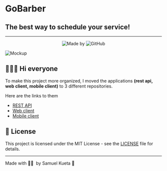 # GoBarber

## The best way to schedule your service!

<hr>
<p align="center">
	<img alt="Made by" src="https://img.shields.io/badge/made%20by-Samuel%20Kueta-%23FF9000">
  <img alt="GitHub" src="https://img.shields.io/github/license/EliasGcf/gobarber?color=%23FF9000">
</p>

<img alt="Mockup" src="https://avatar-websites.s3.eu-west-3.amazonaws.com/gobarber.png">

## 👨🏻‍💻 Hi everyone

To make this project more organized, I moved the applications **(rest api, web client, mobile client)** to 3 different repositories.

Here are the links to them

- [REST API](https://github.com/Sam-kemit/gobarber-backend)
- [Web client](https://github.com/Sam-kemit/gobarber-frontend)
- [Mobile client](https://github.com/Sam-kemit/gobarber-mobile)

## 📝 License

This project is licensed under the MIT License - see the [LICENSE](LICENSE) file for details.

---

Made with 🖤💯 &nbsp;by Samuel Kueta 👋 &nbsp;
